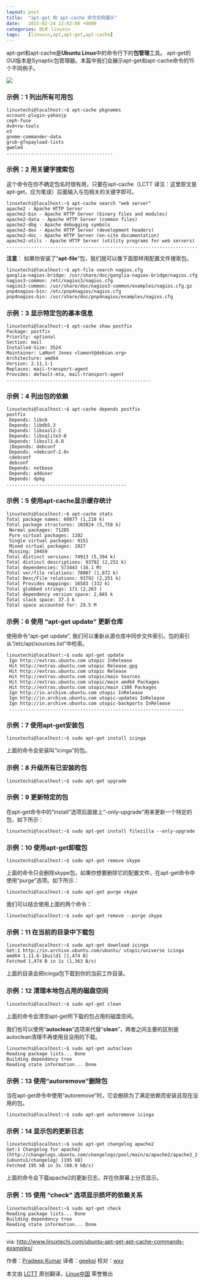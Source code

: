```yaml
---
layout: post
title:	"apt-get 和 apt-cache 命令实例展示"
date:	2015-02-24 22:02:00 +0800 
categories:	技术 linuxcn 
tags:	[linuxcn,apt,apt-get,apt-cache]
---
```



apt-get和apt-cache是**Ubuntu Linux**中的命令行下的**包管理**工具。 apt-get的GUI版本是Synaptic包管理器。本篇中我们会展示apt-get和apt-cache命令的15个不同例子。


![](/Asserts/Images/album/201502/24/220223sgmr8mpxopz4u44x.jpg)


### 示例：1 列出所有可用包



```
linuxtechi@localhost:~$ apt-cache pkgnames
account-plugin-yahoojp
ceph-fuse
dvd+rw-tools
e3
gnome-commander-data
grub-gfxpayload-lists
gweled
.......................................

```

### 示例：2 用关键字搜索包


这个命令在你不确定包名时很有用，只要在apt-cache（LCTT 译注：这里原文是apt-get，应为笔误）后面输入与包相关的关键字即可。



```
linuxtechi@localhost:~$ apt-cache search "web server"
apache2 - Apache HTTP Server
apache2-bin - Apache HTTP Server (binary files and modules)
apache2-data - Apache HTTP Server (common files)
apache2-dbg - Apache debugging symbols
apache2-dev - Apache HTTP Server (development headers)
apache2-doc - Apache HTTP Server (on-site documentation)
apache2-utils - Apache HTTP Server (utility programs for web servers)
......................................................................

```

**注意**： 如果你安装了“**apt-file**”包，我们就可以像下面那样用配置文件搜索包。



```
linuxtechi@localhost:~$ apt-file search nagios.cfg
ganglia-nagios-bridge: /usr/share/doc/ganglia-nagios-bridge/nagios.cfg
nagios3-common: /etc/nagios3/nagios.cfg
nagios3-common: /usr/share/doc/nagios3-common/examples/nagios.cfg.gz
pnp4nagios-bin: /etc/pnp4nagios/nagios.cfg
pnp4nagios-bin: /usr/share/doc/pnp4nagios/examples/nagios.cfg

```

### 示例：3 显示特定包的基本信息



```
linuxtechi@localhost:~$ apt-cache show postfix
Package: postfix
Priority: optional
Section: mail
Installed-Size: 3524
Maintainer: LaMont Jones <lamont@debian.org>
Architecture: amd64
Version: 2.11.1-1
Replaces: mail-transport-agent
Provides: default-mta, mail-transport-agent
.....................................................

```

### 示例：4 列出包的依赖



```
linuxtechi@localhost:~$ apt-cache depends postfix
postfix
 Depends: libc6
 Depends: libdb5.3
 Depends: libsasl2-2
 Depends: libsqlite3-0
 Depends: libssl1.0.0
 |Depends: debconf
 Depends: <debconf-2.0>
 cdebconf
 debconf
 Depends: netbase
 Depends: adduser
 Depends: dpkg
............................................

```

### 示例：5 使用apt-cache显示缓存统计



```
linuxtechi@localhost:~$ apt-cache stats 
Total package names: 60877 (1,218 k)
Total package structures: 102824 (5,758 k)
 Normal packages: 71285
 Pure virtual packages: 1102
 Single virtual packages: 9151
 Mixed virtual packages: 1827
 Missing: 19459
Total distinct versions: 74913 (5,394 k)
Total distinct descriptions: 93792 (2,251 k)
Total dependencies: 573443 (16.1 M)
Total ver/file relations: 78007 (1,872 k)
Total Desc/File relations: 93792 (2,251 k)
Total Provides mappings: 16583 (332 k)
Total globbed strings: 171 (2,263 )
Total dependency version space: 2,665 k
Total slack space: 37.3 k
Total space accounted for: 29.5 M

```

### 示例：6 使用 “apt-get update” 更新仓库


使用命令“apt-get update”, 我们可以重新从源仓库中同步文件索引。包的索引从“/etc/apt/sources.list”中检索。



```
linuxtechi@localhost:~$ sudo apt-get update
 Ign http://extras.ubuntu.com utopic InRelease
 Hit http://extras.ubuntu.com utopic Release.gpg
 Hit http://extras.ubuntu.com utopic Release
 Hit http://extras.ubuntu.com utopic/main Sources
 Hit http://extras.ubuntu.com utopic/main amd64 Packages
 Hit http://extras.ubuntu.com utopic/main i386 Packages
 Ign http://in.archive.ubuntu.com utopic InRelease
 Ign http://in.archive.ubuntu.com utopic-updates InRelease
 Ign http://in.archive.ubuntu.com utopic-backports InRelease
 ................................................................

```

### 示例：7 使用apt-get安装包



```
linuxtechi@localhost:~$ sudo apt-get install icinga

```

上面的命令会安装叫“icinga”的包。


### 示例：8 升级所有已安装的包



```
linuxtechi@localhost:~$ sudo apt-get upgrade

```

### 示例：9 更新特定的包


在apt-get命令中的“install”选项后面接上“-only-upgrade”用来更新一个特定的包，如下所示：



```
linuxtechi@localhost:~$ sudo apt-get install filezilla --only-upgrade

```

### 示例：10 使用apt-get卸载包



```
linuxtechi@localhost:~$ sudo apt-get remove skype

```

上面的命令只会删除skype包，如果你想要删除它的配置文件，在apt-get命令中使用“purge”选项。如下所示：



```
linuxtechi@localhost:~$ sudo apt-get purge skype

```

我们可以结合使用上面的两个命令：



```
linuxtechi@localhost:~$ sudo apt-get remove --purge skype

```

### 示例：11 在当前的目录中下载包



```
linuxtechi@localhost:~$ sudo apt-get download icinga
Get:1 http://in.archive.ubuntu.com/ubuntu/ utopic/universe icinga amd64 1.11.6-1build1 [1,474 B]
Fetched 1,474 B in 1s (1,363 B/s)

```

上面的目录会把icinga包下载到你的当前工作目录。


### 示例：12 清理本地包占用的磁盘空间



```
linuxtechi@localhost:~$ sudo apt-get clean

```

上面的命令会清空apt-get所下载的包占用的磁盘空间。


我们也可以使用“**autoclean**”选项来代替“**clean**”，两者之间主要的区别是autoclean清理不再使用且没用的下载。



```
linuxtechi@localhost:~$ sudo apt-get autoclean
Reading package lists... Done
Building dependency tree
Reading state information... Done

```

### 示例：13 使用“autoremove”删除包


当在apt-get命令中使用“autoremove”时，它会删除为了满足依赖而安装且现在没用的包。



```
linuxtechi@localhost:~$ sudo apt-get autoremove icinga

```

### 示例：14 显示包的更新日志



```
linuxtechi@localhost:~$ sudo apt-get changelog apache2
Get:1 Changelog for apache2 (http://changelogs.ubuntu.com/changelogs/pool/main/a/apache2/apache2_2.4.10-1ubuntu1/changelog) [195 kB]
Fetched 195 kB in 3s (60.9 kB/s)

```

上面的命令会下载apache2的更新日志，并在你屏幕上分页显示。


### 示例：15 使用 “check” 选项显示损坏的依赖关系



```
linuxtechi@localhost:~$ sudo apt-get check
Reading package lists... Done
Building dependency tree
Reading state information... Done

```



---


via: <http://www.linuxtechi.com/ubuntu-apt-get-apt-cache-commands-examples/>


作者：[Pradeep Kumar](http://www.linuxtechi.com/author/pradeep/) 译者：[geekpi](https://github.com/geekpi) 校对：[wxy](https://github.com/wxy)


本文由 [LCTT](https://github.com/LCTT/TranslateProject) 原创翻译，[Linux中国](http://linux.cn/) 荣誉推出
